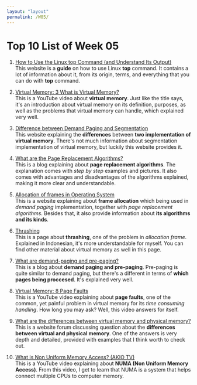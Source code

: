 ```yaml
---
layout: "layout"
permalink: /W05/
---
```


# Top 10 List of Week 05

1. [How to Use the Linux top Command (and Understand Its Output)](https://www.howtogeek.com/668986/how-to-use-the-linux-top-command-and-understand-its-output/)<br>
This website is a **guide** on how to use Linux **__top__** command. It contains a lot of information about it, from its origin, terms, and everything that you can do with **__top__** command.

2. [Virtual Memory: 3 What is Virtual Memory?](https://www.youtube.com/watch?v=qlH4-oHnBb8)<br>
This is a YouTube video about **virtual memory**. Just like the title says, it's an introduction about virtual memory on its definition, purposes, as well as the problems that virtual memory can handle, which explained very well.

3. [Difference between Demand Paging and Segmentation](https://www.geeksforgeeks.org/difference-between-demand-paging-and-segmentation/)<br>
This website explaining the **differences** between **two implementation of virtual memory**. There's not much information about segmentation implementation of virtual memory, but luckily this website provides it.

4. [What are the Page Replacement Algorithms?](https://afteracademy.com/blog/what-are-the-page-replacement-algorithms)<br>
This is a blog explaining about **page replacement algorithms**. The explanation comes with *step by step* examples and pictures. It also comes with advantages and disadvantages of the algorithms explained, making it more clear and understandable.

5. [Allocation of frames in Operating System](https://www.geeksforgeeks.org/operating-system-allocation-frames/)<br>
This is a website explaining about **frame allocation** which being used in *demand paging* implementation, together with *page replacement algorithms*. Besides that, it also provide information about **its algorithms and its kinds**.

6. [Thrashing](http://ftp.gunadarma.ac.id/linux/docs/v06/Kuliah/SistemOperasi/BUKU/SistemOperasi-4.X-2/ch07s05.html)<br>
This is a page about **thrashing**, one of the problem in *allocation frame*. Explained in Indonesian, it's more understandable for myself. You can find other material about virtual memory as well in this page.

7. [What are demand-paging and pre-paging?](https://afteracademy.com/blog/what-are-demand-paging-and-pre-paging)<br>
This is a blog about **demand paging and pre-paging**. Pre-paging is quite similar to demand paging, but there's a different in terms of **which pages being proccesed**. It's explained very well.

8. [Virtual Memory: 8 Page Faults](https://youtu.be/bShqyf-hDfg)<br>
This is a YouTube video explaining about **page faults**, one of the common, yet painful problem in virtual memory for its *time consuming handling*. How long you may ask? Well, this video answers for itself.

9. [What are the differences between virtual memory and physical memory?](https://stackoverflow.com/questions/14347206/what-are-the-differences-between-virtual-memory-and-physical-memory)<br>
This is a website forum discussing question about the **differences between virtual and physical memory**. One of the answers is very depth and detailed, provided with examples that I think worth to check out.

10. [What is Non Uniform Memory Access? (AKIO TV)](https://www.youtube.com/watch?v=Vmb8xGD-LV8)<br>
This is a YouTube video explaining about **NUMA (Non Uniform Memory Access)**. From this video, I get to learn that NUMA is a system that helps connect multiple CPUs to computer memory.
